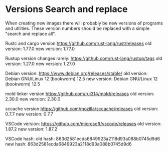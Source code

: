 # Versions Search and replace

When creating new images there will probably be new versions of programs and utilities.
These version numbers should be replaced with a simple "search and replace all".

Rustc and cargo version
<https://github.com/rust-lang/rust/releases>
old version: 1.77.0
new version: 1.77.0

Rustup version changes rarely:
<https://github.com/rust-lang/rustup/tags>
old version: 1.27.0
new version: 1.27.0

Debian version:
<https://www.debian.org/releases/stable/>
old version: Debian GNU/Linux 12 (bookworm) 12.5
new version: Debian GNU/Linux 12 (bookworm) 12.5

mold linker version
<https://github.com/rui314/mold/releases>
old version: 2.30.0
new version: 2.30.0

sccache version
<https://github.com/mozilla/sccache/releases>
old version: 0.7.7
new version: 0.7.7

VSCode version:
<https://github.com/microsoft/vscode/releases>
old version: 1.87.2
new version: 1.87.2

VSCode hash:
old hash: 863d2581ecda6849923a2118d93a088b0745d9d6
new hash: 863d2581ecda6849923a2118d93a088b0745d9d6
